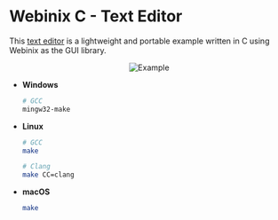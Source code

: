 # Webinix C - Text Editor

This [text editor](https://github.com/webinix-dev/webinix/tree/main/examples/C/text-editor) is a lightweight and portable example written in C using Webinix as the GUI library.

<div align="center">
  <img alt="Example" src="https://github.com/webinix-dev/webinix/assets/34311583/45bc85c7-b111-44b7-9aa6-80e861e7b47d">
</div>

- **Windows**

  ```sh
  # GCC
  mingw32-make
  ```

- **Linux**

  ```sh
  # GCC
  make

  # Clang
  make CC=clang
  ```

- **macOS**
  ```sh
  make
  ```
